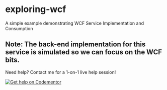 # exploring-wcf
A simple example demonstrating WCF Service Implementation and Consumption

## Note:  The back-end implementation for this service is simulated so we can focus on the WCF bits.

Need help?  Contact me for a 1-on-1 live help session!

[![Get help on Codementor](https://cdn.codementor.io/badges/get_help_github.svg)](https://www.codementor.io/copperstarconsulting?utm_source=github&utm_medium=button&utm_term=copperstarconsulting&utm_campaign=github)
